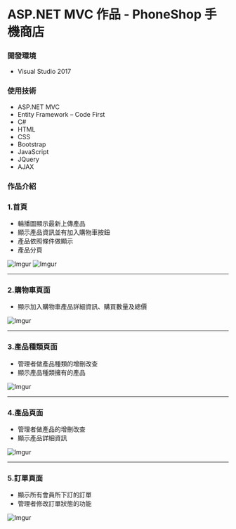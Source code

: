 # ASP.NET MVC 作品 - PhoneShop 手機商店

### 開發環境
* Visual Studio 2017
    
### 使用技術
* ASP.NET MVC
* Entity Framework – Code First
* C#
* HTML
* CSS
* Bootstrap
* JavaScript
* JQuery
* AJAX

### 作品介紹
### 1.首頁
* 輪播圖顯示最新上傳產品
* 顯示產品資訊並有加入購物車按鈕
* 產品依照條件做顯示
* 產品分頁

![Imgur](https://i.imgur.com/AZgzFBq.png)
![Imgur](https://i.imgur.com/nU8QVhb.png)

---

### 2.購物車頁面
* 顯示加入購物車產品詳細資訊、購買數量及總價

![Imgur](https://i.imgur.com/RYF4lAY.png)

---

### 3.產品種類頁面
* 管理者做產品種類的增刪改查
* 顯示產品種類擁有的產品

![Imgur](https://i.imgur.com/jnfIdpL.png)

---

### 4.產品頁面
* 管理者做產品的增刪改查
* 顯示產品詳細資訊

![Imgur](https://i.imgur.com/wqYAqeH.png)

---

### 5.訂單頁面
* 顯示所有會員所下訂的訂單
* 管理者修改訂單狀態的功能

![Imgur](https://i.imgur.com/RRqdq28.png)
